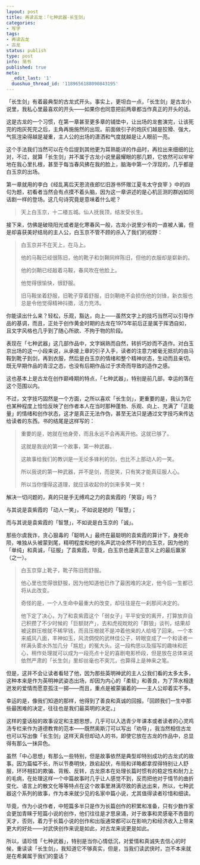 ```yaml
---
layout: post
title: 再读古龙：「七种武器-长生剑」
categories:
- 写字
tags:
- 再读古龙
- 古龙
status: publish
type: post
info: 简书
published: true
meta:
  _edit_last: '1'
  duoshuo_thread_id: '1189656188090843195'
---
```


「长生剑」有着最典型的古龙式开头。事实上，更坦白一点，「长生剑」是古龙小说里，我私心里最喜欢的开头——如果你也同意把前两章都当作真正的开头的话。

这是古龙的一个习惯，在第一章甚至更多章的铺垫中，让出场的龙套演完，让该死完的炮灰死完之后，主角再施施然的出现。前面做引子的炮灰们越是狡猾、强大，气氛渲染得越是凝重，主人公的出场的潇洒和气度就越是让人眼前一亮。

这个手法我们当然可以在今后提到其他更为耳熟能详的作品时，再拉出来细细的比对，不过，就算「长生剑」并不属于古龙小说里最耀眼的那几颗，它依然可以牢牢地在我心里扎根，甚至于每当春风拂在我的脸上，脑海中第一个浮现的，几乎都是白玉京的出场。

第一章就用的李白《经乱离后天恩流夜郎忆旧游书怀赠江夏韦太守良宰 》中的四句为题，初看者当然会有点摸不着头脑，因为这一章讲述的是心机叵测的群凶如同话剧一样的登场。这几句诗究竟是意味着什么呢？

> 天上白玉京，十二楼五城。仙人抚我顶，结发受长生。

接下来，仿佛是破晓阳光或者是化寒春风一般，古龙小说里少有的一直被人骗，但是却喜获美好结局的主人公，白玉京不管不顾的杀入了我们的视野：

> 白玉京并不在天上，在马上。
> 
> 他的马鞍已经很陈旧，他的靴子和剑鞘同样陈旧，但他的衣服却是崭新的。
> 
> 他的剑鞘已经敲着马鞍，春风吹在他脸上。
> 
> 他觉得很愉快，很舒服。
> 
> 旧马鞍坐着舒服，旧靴子穿着舒服，旧剑鞘绝不会损伤他的剑锋，新衣服也总是令他觉得精神抖擞，活力充沛。

你能读出什么来？轻松，乐观，豁达，向上——虽然文字上的技巧当然可以引导作品的基调，而且，正处于创作黄金时期的古龙在1975年前后正是属于挥洒自如，且文字风格也几乎到了随心所欲、不拘于物的阶段。

表现在「七种武器」这几部作品中，文字娴熟而自然，转折巧妙而不造作。对白玉京出场的这一小段来说，从承接上章的引子入手，读者的注意力被毫无抵抗的由马鞍到靴子到剑，再到衣服，然后是白玉京的情绪和整个精神状态，生动而且亲切。既无早期作品的青涩之态，也没有后期作品过于求奇而导致的造作之感。

这也基本上是古龙在创作巅峰期的特点，「七种武器」，特别是前几部，幸运的落在这个范围以内。

不过，文字技巧固然是一个方面，之所以喜欢「长生剑」，更重要的是，我认为它也某种程度上恰恰反映了创作者本人在当时那种蓬勃、乐观、向上、充满了「正能量」的情绪和创作状态，这才是真正无法作伪，甚至无法只是通过文字技巧来传达给读者的东西。书的结尾是这样写的：

> 重要的是，她就在他身旁，而且永远不会再离开他。这就已够了。
> 
> 这就是我说的第一个故事，第一种武器。
> 
> 这故事给我们的教训是一无论多锋利的剑，也比不上那动人的一笑。
> 
> 所以我说的第一种武器，并不是剑，而是笑，只有笑才能真征服人心。
> 
> 所以当你懂得这道理，就应该收起你的剑来多笑一笑！
> 

解决一切问题的，真的只是手无缚鸡之力的袁紫霞的「笑容」吗？

与其说是袁紫霞的「动人一笑」，不如说是她的「智慧」；

而与其说是袁紫霞的「智慧」，不如说是白玉京的「诚」。

那些尔虞我诈，贪心狠毒的「聪明人」最终在最聪明的袁紫霞的算计下，身死命陨，唯独从头被蒙到尾，精明程度和他的名声武功全然不符的白玉京，因为他的「单纯」和真诚，「征服」了袁紫霞，毕竟，白玉京也是真正意义上的最后赢家（之一）。

> 白玉京穿上靴子，靴子陈旧而舒服。
> 
> 他心里也觉得很舒服，因为他知道他已作了最困难的决定，他今后一生都已将从此改变。
> 
> 奇怪的是，一个人生命中最重大的改变，却往往是在一刹那间决定的。
> 
> 他下定了决心，为了和袁紫霞这个「弱女子」平平安安的离开，打算放弃自己积攒了不少时候的「巨额财产」，去和虎视眈眈的「群狼」谈判，结果却被这群压根就不稀罕钱，而且压根就不是冲着他来的人给噎了回来。一个本来威风八面，丰神如玉，风流倜傥的武林佳公子，转眼变成了一个和读者一样满头雾水外加几分「尴尬」的冤大头。这一段构思以及描写的趣味和匠心，稍作处理就可以成为一段亮点十足的喜剧电影桥段，但是放在总体来说依然严肃的「长生剑」里却丝毫也不突兀，也算得上是神来之笔。

但是，这并不会让读者看轻了他，因为那些英明神武的主人公我们看的太多太多，这种本来是作为英明神武姿态出场，却因为内心的「柔软」和善良，为了萍水相逢迸发的爱情而愿意孤注一掷——而且，重点是被蒙骗着的——主人公却着实不多。

幸运的是，像我们知道的那样，他得到了善良和真诚的回报。「回顾我们一生中那些最困难的决定，往往也是我们最英明的决定。」

这样的童话般的故事设定和主题思想，几乎可以入选青少年课本或者读者的心灵鸡汤专栏来作为道德教育的范本——既然奥斯汀可以写出「劝导」，我当然相信古龙也可以写出像「长生剑」这样天真但却动人的书，即使它放在古龙的作品中，总显得有那么一抹异色。

虽然「中心思想」有那么一些特别，但是故事依然是典型却特别成功的古龙式的故事。因为篇幅不长，所以节奏明快，跌宕起伏，布局和详略都拿捏得特别让人舒服，环环相扣的欺骗、背叛、反转，古龙原本在处理长篇时惯有的稳定性和耐力上的毛病，在处理这样一个中篇故事时几乎让人感觉不到，反而把他对于情节的曲折变化、语言上的散文化等等特点在这个故事里淋漓尽致的表达出来，所以，七种武器这个系列的故事，作为本来就少见的名家中篇小说，尤其值得读者珍惜和细读。

毕竟，作为小说作者，中短篇多半只是作为长篇创作的积累和准备，只有少数作家会更加青睐于短篇小说的创作，他们往往是才思泉涌，对于故事和灵感毫不吝啬的天才，否则，着力于长篇小说的创作和出版通常都可以在影响力和经济收入上带来更大的好处——对武侠创作来说是如此，对古龙来说更是如此。

所以，请珍惜「七种武器」，特别是当你心情低沉，对爱情和真诚失去信心的时候，重读读「长生剑」，我知道它不够真实，但是，当我们读武侠时，岂不本来就是在希冀属于我们的童话？

